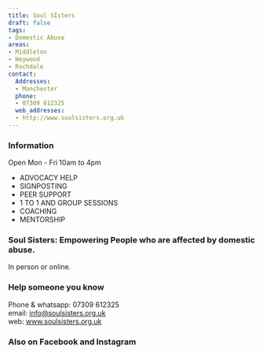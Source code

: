 ```yaml
---
title: Soul SIsters
draft: false
tags:
- Domestic Abuse
areas:
- Middleton
- Heywood
- Rochdale
contact:
  Addresses:
  - Manchester
  phone:
  - 07309 612325
  web_addresses:
  - http://www.soulsisters.org.uk
---
```


### Information  

Open Mon - Fri  10am to 4pm  

- ADVOCACY HELP  
- SIGNPOSTING  
- PEER SUPPORT  
- 1 TO 1 AND GROUP SESSIONS  
- COACHING  
-  MENTORSHIP    

### Soul Sisters: Empowering People who are affected by domestic abuse.  
In person or online.

### Help someone you know
Phone & whatsapp: 07309 612325  
email: info@soulsisters.org.uk  
web: www.soulsisters.org.uk

### Also on Facebook and Instagram   